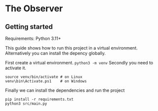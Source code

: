 # The Observer

## Getting started

Requirements: Python 3.11+

This guide shows how to run this project in a virtual environment. Alternatively you can install the depency globally.

First create a virtual environment.
```python3 -m venv```
Secondly you need to activate it.
```
source venv/bin/activate # on Linux
venv\bin\Activate.ps1    # on Windows
```
Finally we can install the dependencies and run the project
```
pip install -r requirements.txt
python3 src/main.py
```

